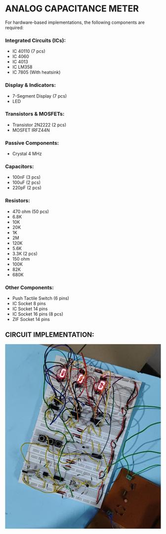 # ANALOG CAPACITANCE METER

For hardware-based implementations, the following components are required:

### Integrated Circuits (ICs):
- IC 40110 (7 pcs)
- IC 4060
- IC 4013
- IC LM358
- IC 7805 (With heatsink) 

### Display & Indicators:
- 7-Segment Display (7 pcs)
- LED

### Transistors & MOSFETs:
- Transistor 2N2222 (2 pcs)
- MOSFET IRFZ44N

### Passive Components:
- Crystal 4 MHz

### Capacitors:
- 100nF (3 pcs)
- 100uF (2 pcs)
- 220pF (2 pcs)

### Resistors:
- 470 ohm (50 pcs)
- 6.8K
- 10K
- 20K
- 1K
- 2M
- 120K
- 5.6K
- 3.3K (2 pcs)
- 150 ohm
- 100K
- 82K
- 680K

### Other Components:
- Push Tactile Switch (6 pins)
- IC Socket 8 pins
- IC Socket 14 pins
- IC Socket 16 pins (8 pcs)
- ZIF Socket 14 pins


## CIRCUIT IMPLEMENTATION:
![Alt Text](https://github.com/Nisargkpatel/Projects/blob/main/CAPACITANCE_METER.jpg?raw=true)

